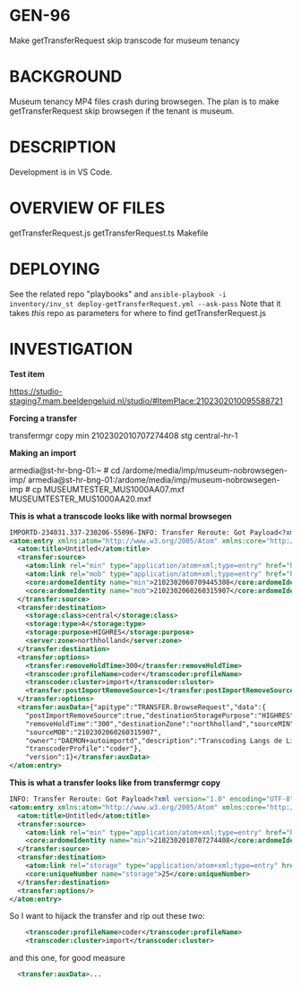# GEN-96
Make getTransferRequest skip transcode for museum tenancy

# BACKGROUND
Museum tenancy MP4 files crash during browsegen. The plan is to make getTransferRequest skip browsegen if the tenant is museum. 

# DESCRIPTION
Development is in VS Code. 

# OVERVIEW OF FILES
getTransferRequest.js
getTransferRequest.ts
Makefile

# DEPLOYING
See the related repo "playbooks" and ``ansible-playbook -i inventory/inv_st deploy-getTransferRequest.yml --ask-pass``
Note that it takes _this_ repo as parameters for where to find getTransferRequest.js

# INVESTIGATION

**Test item**

https://studio-staging7.mam.beeldengeluid.nl/studio/#ItemPlace:2102302010095588721

**Forcing a transfer**

transfermgr copy min 2102302010707274408 stg central-hr-1

**Making an import**

armedia@st-hr-bng-01:~ # cd /ardome/media/imp/museum-nobrowsegen-imp/
armedia@st-hr-bng-01:/ardome/media/imp/museum-nobrowsegen-imp # cp MUSEUMTESTER_MUS1000AA07.mxf MUSEUMTESTER_MUS1000AA20.mxf

**This is what a transcode looks like with normal browsegen**

``` xml
IMPORTD-234031.337-230206-55096-INFO: Transfer Reroute: Got Payload<?xml version="1.0" encoding="UTF-8"?>
<atom:entry xmlns:atom="http://www.w3.org/2005/Atom" xmlns:core="http://ns.vizrt.com/ardome/core" xmlns:server="http://ns.vizrt.com/ardome/server" xmlns:storage="http://ns.vizrt.com/ardome/storage" xmlns:transcoder="http://ns.vizrt.com/ardome/transcoder" xmlns:transfer="http://ns.vizrt.com/ardome/transfer">
  <atom:title>Untitled</atom:title>
  <transfer:source>
    <atom:link rel="min" type="application/atom+xml;type=entry" href="https://studio-staging7.mam.beeldengeluid.nl/api/media/min/2102302060709445308"/>
    <atom:link rel="mob" type="application/atom+xml;type=entry" href="https://studio-staging7.mam.beeldengeluid.nl/api/media/mob/2102302060260315907"/>
    <core:ardomeIdentity name="min">2102302060709445308</core:ardomeIdentity>
    <core:ardomeIdentity name="mob">2102302060260315907</core:ardomeIdentity>
  </transfer:source>
  <transfer:destination>
    <storage:class>central</storage:class>
    <storage:type>A</storage:type>
    <storage:purpose>HIGHRES</storage:purpose>
    <server:zone>northholland</server:zone>
  </transfer:destination>
  <transfer:options>
    <transfer:removeHoldTime>300</transfer:removeHoldTime>
    <transcoder:profileName>coder</transcoder:profileName>
    <transcoder:cluster>import</transcoder:cluster>
    <transfer:postImportRemoveSource>1</transfer:postImportRemoveSource>
  </transfer:options>
  <transfer:auxData>{"apitype":"TRANSFER.BrowseRequest","data":{
    "postImportRemoveSource":true,"destinationStoragePurpose":"HIGHRES",
    "removeHoldTime":"300","destinationZone":"northholland","sourceMIN":"2102302060709445308","transcoderCluster":"import",
    "sourceMOB":"2102302060260315907",
    "owner":"DAEMON+autoimportd","description":"Transcoding Langs de Lijn En Omstreken 2023020621RA1-RCR3000KF68.wav",
    "transcoderProfile":"coder"},
    "version":1}</transfer:auxData>
</atom:entry>
```

**This is what a transfer looks like from transfermgr copy**

```xml
INFO: Transfer Reroute: Got Payload<?xml version="1.0" encoding="UTF-8"?>
<atom:entry xmlns:atom="http://www.w3.org/2005/Atom" xmlns:core="http://ns.vizrt.com/ardome/core" xmlns:transfer="http://ns.vizrt.com/ardome/transfer">
  <atom:title>Untitled</atom:title>
  <transfer:source>
    <atom:link rel="min" type="application/atom+xml;type=entry" href="https://studio-staging7.mam.beeldengeluid.nl/api/media/min/2102302010707274408"/>
    <core:ardomeIdentity name="min">2102302010707274408</core:ardomeIdentity>
  </transfer:source>
  <transfer:destination>
    <atom:link rel="storage" type="application/atom+xml;type=entry" href="https://studio-staging7.mam.beeldengeluid.nl/api/storage/25"/>
    <core:uniqueNumber name="storage">25</core:uniqueNumber>
  </transfer:destination>
  <transfer:options/>
</atom:entry>
```

So I want to hijack the transfer and rip out these two:
```xml
    <transcoder:profileName>coder</transcoder:profileName>
    <transcoder:cluster>import</transcoder:cluster>
```
and this one, for good measure
```xml
  <transfer:auxData>...
```
